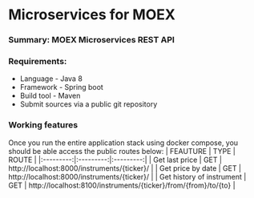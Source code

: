 # Microservices for MOEX
### **Summary:** MOEX Microservices REST API
### **Requirements:** 
+ Language - Java 8
+ Framework - Spring boot
+ Build tool - Maven
+ Submit sources via a public git repository

### **Working features**
Once you run the entire application stack using docker compose, you should be able access the public routes below:
| FEAUTURE | TYPE | ROUTE |
|:---------:|:---------:|:---------:|
| Get last price | GET | http://localhost:8000/instruments/{ticker}/ |
| Get price by date | GET | http://localhost:8000/instruments/{ticker}/ |
| Get history of instrument | GET | http://localhost:8100/instruments/{ticker}/from/{from}/to/{to} |
